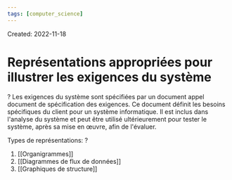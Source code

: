 ```yaml
---
tags: [computer_science] 
---
```

Created: 2022-11-18

# Représentations appropriées pour illustrer les exigences du système
?
Les exigences du système sont spécifiées par un document appel document de spécification des exigences. Ce document définit les besoins spécifiques du client pour un système informatique. Il est inclus dans l'analyse du système et peut être utilisé ultérieurement pour tester le système, après sa mise en œuvre, afin de l'évaluer.

Types de représentations:
?
1. [[Organigrammes]]
2. [[Diagrammes de flux de données]]
3. [[Graphiques de structure]]